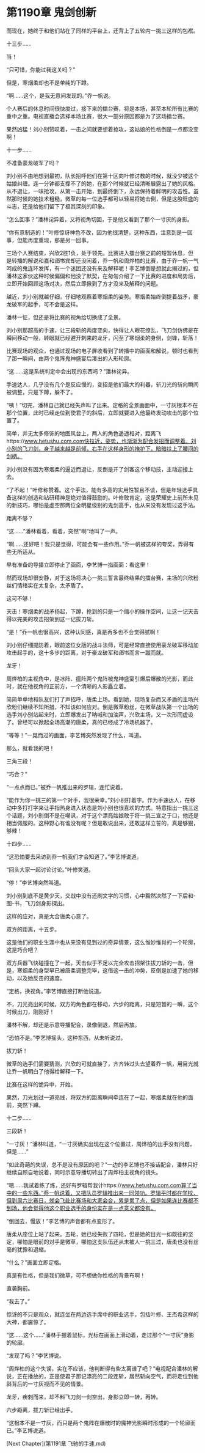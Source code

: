 # 第1190章 鬼剑创新

而现在，她终于和他们站在了同样的平台上，还背上了五轮内一挑三这样的包袱。

十三步……

当！

“只可惜，你能过我这关吗？”

但是，寒烟柔却也不是单纯的下蹲。

“啊……这个，是我无意间发现的。”乔一帆说。

个人赛后的休息时间很快度过，接下来的擂台赛，将是本场，甚至本轮所有比赛的重中之重。电视直播会选择本场比赛，很大一部分原因都是为了这场擂台赛。

果然凶猛！刘小别赞叹着，一击之间就要想着抢攻，这姑娘的性格倒是一点都没变啊！

十一步……

不准备豪龙破军了吗？

刘小别不由地想到最初，队长招呼他们在第十区向叶修讨教的时候，就没少被这个姑娘纠缠。连一分钟都支撑不了的她，在那个时候就已经清晰展露出了她的风格。从不退让，一味抢攻，从第一击开始，到最终倒下，永远保持着鲜明的攻击性。虽然那时候的她技术粗糙，微草的每一位选手都可以轻易将她击倒，但是这股旺盛的斗志，还是给他们留下了极其深刻的印象。

“怎么回事？”潘林诧异着，又将视角切回，于是他又看到了那个一寸灰的身影。

“你有意制造的！”叶修惊讶神色不改，因为他很清楚，这种东西，注意到是一回事，但能再度重现，那是另一回事。

三场个人赛结束，兴欣2胜1负，处于领先。比赛进入擂台赛之前的短暂休息，但是转播的解说和嘉和*图*书宾却还没闲着，乔一帆和周烨柏的比赛，由于乔一帆一气呵成的鬼连环发挥，有一个迷团还没有来及解释呢！李艺博倒是想就此揭过的，但潘林这家伙这种时候偏偏和他没了默契，在匆匆介绍了一下比赛的进度和局势后，立即开始回顾这场对决，然后立即揪到了方才没来及解释的问题。

越近，刘小别就越仔细，仔细地观察着寒烟柔的姿势。寒烟柔始终倒提着战矛，豪龙破军的起手，可不会是这样。

潘林一怔，但还是将比赛的视角给切换成了全景。

刘小别那超高的手速，让三段斩的两度变向，快得让人眼花缭乱，飞刀剑仿佛是在瞬间移动一般，转眼就已经避开刺来的龙牙，闪至了寒烟柔的身侧，剑锋，斩落！

比赛现场的观众，也通过现场的电子屏收看到了转播中的画面和解说，顿时也看到了那一瞬间，由两个鬼阵鬼神盛宴后凑出的人形轮廓。

“这……这是系统判定中会出现的东西吗？”潘林诧异。

手速达人，几乎没有几个是反应慢的，变招是他们最大的利器，斩刀光的斩向瞬间被调整，只是下蹲，躲不了。

“咦！”切完，潘林自己就已经失声叫了出来。定格的全景画面中，一寸灰根本不在那个位置，此时已经走位到使君子的斜后，立即就要进入他最终发动攻击的那个位置了。

简单，并无太多修饰的地图风台上，两人的角色遥遥相对，距离飞https://www.hetushu.com.com快拉近，姿势，也渐渐为配合发招而调整着。刘小别的飞刀剑，身子越来越是前倾，右手在这样身形的掩护下，暗暗扶上了腰间的剑柄。

刘小别没有因为寒烟柔的逼近而退让，反倒是开了剑客这个移动技，主动迎接上去。

“了不起！”叶修称赞着。这个手法，能有多高的实用性暂且不谈，但是年轻选手具备这样的创造和钻研精神是绝对值得鼓励的。叶修敢肯定，这是荣耀史上前所未见的新技巧，哪怕是虚空那两位全明星级别的鬼剑高手，也从来没有发现过这手法。

距离不够？

“这……”潘林看着，看着，突然“啊”地叫了一声。

“啊……还好吧！我只是觉得，可能会有一些作用。”乔一帆被这样的夸奖，弄得有些无所适从。

早有准备的导播立即停止了画面，李艺博一指画面：看这里！

然而现场却很安静，对于这场将决心一挑三誓言最终结果的擂台赛，主场的兴欣粉丝们情绪实在太复杂，太矛盾了。

这可不够！

天击！寒烟柔的战矛扬起，下蹲，抢到的只是一个缩小的操作空间，让这一记天击得以完美的攻击招架到这一记拔刀斩。

“是！”乔一帆也很高兴，这种认同感，真是再多也不会觉得腻啊！

刘小别仔细提防着，眼前这位女版的战斗法师，可是经常直接使用豪龙破军移动加攻击起手的，这十多步的距离，对于豪龙破军和*图*书而言一蹴而就。

龙牙！

周烨柏的主视角中，是冰阵、瘟阵两个鬼阵被鬼神盛宴引爆后爆散的光影，而此时，就在他视角的正前方，一个清晰的人影矗立着。

简简单单地和队友们打了声招呼，唐柔上场。看到她，现场复杂而又矛盾的主场兴欣粉们继续不知所措，不知该如何应对。倒是微草粉丝，在微草战队第一个出场的选手刘小别站起来时，立即爆发出了呐喊和加油声，兴欣主场，又一次形同虚设了。曾经可以掀起全场高潮的唐柔，真的已经成了冷场机器了。

“等等！”一晃而过的画面，李艺博突然发现了什么，叫道。

那么，就看我的吧！

三角三段！

“巧合？”

“一点点而已。”被乔一帆推出来的罗辑，连忙说着。

“能作为你一挑三的第一个对手，我很荣幸。”刘小别打着字。作为手速达人，在移动中多打打字来让手指热身进入状态是刘小别也很喜欢的方式。特意指出一挑三这个话题，刘小别倒不是在嘲讽，对于这个漂亮姑娘敢于将一挑三宣之于口，他还是相当佩服的。这种野心有谁没有呢？但是敢说出来，还敢这样立誓的，真是够狠，够辣！

十四步……

“这恐怕要去采访到乔一帆我们才会知道了。”李艺博说道。

“回头大家一起讨论讨论。”叶修笑道。

“停！”李艺博突然叫道。

刘小别到底不是黄少天，交战中没有还刷文字的习惯，心中毅然决然了一下后和-图-书，飞刀剑身影探出。

这样的应对，真是太合唐柔心意了。

双方的距离，十五步。

这是他们的职业生涯中也从来没有见到过的奇异情景，这么惟妙惟肖的一个轮廓，这是巧合吧？

双方兵器飞快碰撞在了一起，天击似乎不足以完全攻击招架住拔刀斩的一击，但是，寒烟柔的身型早已被唐柔调整完毕，这借这一击的冲势，反倒是加速了她的移动，以及她反击的速度。

“定格，换视角。”李艺博直接打断他说道。

不，刀光亮出的时候，双方的角色都在移动，六步的距离，只是短暂的一瞬，这个时候出刀，刚刚好！

潘林不解，却还是示意导播配合，录像倒退，然后再放。

“恐怕不是。”李艺博摇头，这种东西，从未听说过。

拔刀斩！

微草的选手们需要猜测，兴欣的可就直接了，齐齐转过头去望着乔一帆，用目光就让乔一帆明白了他得给解释一下。

比赛在这样的诡异中，开始。

果然，刀光划过一道亮线，将双方的距离瞬间牵连在了一起，寒烟柔就在他的面前，突然下蹲。

十二步……

三段斩！

“一寸灰！”潘林叫道，“一寸灰确实出现在这个位置过，周烨柏的出手没有问题，但是……”

“如此奇葩的失误，总不是没有原因的吧？”一边的李艺博也不接话配合，潘林只好继续自顾自地说着，同时示意导播切转出了周烨柏主视角的镜头。

“嗯……我试着练了练，还好有罗辑帮我计https://www.hetushu.com.com算了当中的一些东西。”乔一帆说着，又把队员罗辑推出来一同领功。罗辑平时都在学校，但到周六比赛日，就会飞赴比赛场和大家会合，累是累了点，但是如果连比赛都不到场，他会觉得他这个职业选手的身份实在是一点意义都没有。

“倒回去，慢放！”李艺博的声音都有点变形了。

唐柔从座位上站了起来。五轮，她已经失败了四轮，但是她的目光一如既往的坚定，哪怕是眼前的对手是微草，哪怕这支队伍还从未被人一挑三过，唐柔也没有丝毫的犹豫和退缩。

“什么？”画面立即定格。

真是有性格，但是我们微草，可不想做你性格的背景布啊！

直袭胸前。

“我去了。”

惊讶的不只是观众，就连坐在两边选手席中的职业选手，包括叶修、王杰希这样的大神，都震惊了。

“这……这个……”潘林手握着鼠标，光标在画面上滑动着，走过那个“一寸灰”身影的轮廓。

“发现了吗？”李艺博说。

“周烨柏的这个失误，实在不应该，他判断得有些太离谱了吧？”电视配合潘林的解说，正在播放的，正是使君子那记漂亮的二段连斩，居然斩向空气，而将走位到他斜背后的一寸灰视而不见的情景。

龙牙，疾刺而来，却不料飞刀剑一剑空出，身影立即一转，再转。

六步距离，拔刀斩已经出手。

“这根本不是一寸灰，而只是两个鬼阵在爆散时的魔神光影瞬时形成的一个轮廓而已。”李艺博说道。



[Next Chapter](第1191章 飞驰的手速.md)
